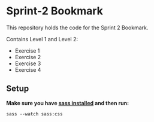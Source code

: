 # Sprint-2 Bookmark

This repository holds the code for the Sprint 2 Bookmark.

Contains Level 1 and Level 2:

* Exercise 1
* Exercise 2
* Exercise 3
* Exercise 4


## Setup

**Make sure you have [sass installed](https://sass-lang.com/install) and then run:**

```
sass --watch sass:css
````
